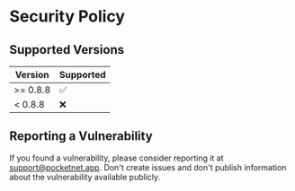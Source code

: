 # Security Policy

## Supported Versions

| Version   | Supported          |
| --------- | ------------------ |
| >= 0.8.8 | :white_check_mark: |
| < 0.8.8  | :x:                |

## Reporting a Vulnerability

If you found a vulnerability, please consider reporting it at support@pocketnet.app.
Don't create issues and don't publish information about the vulnerability available
publicly.
